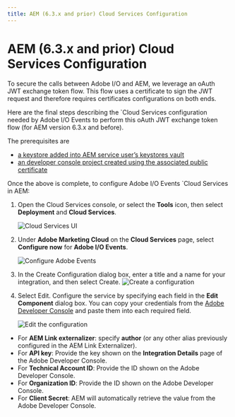 ```yaml
---
title: AEM (6.3.x and prior) Cloud Services Configuration
---
```


# AEM (6.3.x and prior) Cloud Services Configuration

To secure the calls between Adobe I/O and AEM, we leverage an oAuth JWT exchange token flow.
 This flow uses a certificate to sign the JWT request and therefore requires certificates configurations on both ends.
 
Here are the final steps describing the `Cloud Services configuration needed by Adobe I/O Events to perform this oAuth JWT exchange token flow
(for AEM version 6.3.x and before).

The prerequisites are
* [a keystore added into AEM service user&rsquo;s keystores vault](aem_keystore_setup.md)  
* [an developer console project created using the associated public certificate](aem_console_setup.md)

Once the above is complete, to configure Adobe I/O Events `Cloud Services in AEM:

1. Open the Cloud Services console, or select the **Tools** icon, then select **Deployment** and **Cloud Services**.

      ![Cloud Services UI](../../img/events_aem_17.png "Cloud Services UI")

2. Under **Adobe Marketing Cloud** on the **Cloud Services** page, select **Configure now** for **Adobe I/O Events**.

      ![Configure Adobe Events](../../img/events_aem_18.png "Configure Adobe Events")

3. In the Create Configuration dialog box, enter a title and a name for your integration, and then select Create.
      ![Create a configuration](../../img/events_aem_19.png "Create a configuration")

4. Select Edit. Configure the service by specifying each field in the **Edit Component** dialog box. You can copy your credentials from the [Adobe Developer Console](/console) and paste them into each required field.

      ![Edit the configuration](../../img/events_aem_20.png "Edit the configuration")

*   For **AEM Link externalizer**: specify **author** (or any other alias previously configured in the AEM Link Externalizer).
*   For **API key**: Provide the key shown on the **Integration Details** page of the Adobe Developer Console.
*   For **Technical Account ID**: Provide the ID shown on the Adobe Developer Console.
*   For **Organization ID**: Provide the ID shown on the Adobe Developer Console.
*   For **Client Secret**: AEM will automatically retrieve the value from the Adobe Developer Console.

